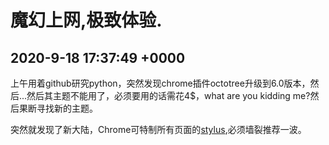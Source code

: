 # 魔幻上网,极致体验. #

## 2020-9-18 17:37:49 +0000 ##

上午用着github研究python，突然发现chrome插件octotree升级到6.0版本，然后...然后其主题不能用了，必须要用的话需花4$，what are you kidding me?然后果断寻找新的主题。

突然就发现了新大陆，Chrome可特制所有页面的[stylus](https://userstyles.org/),必须墙裂推荐一波。
